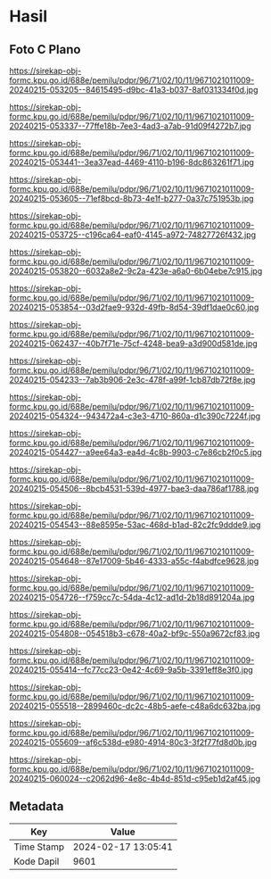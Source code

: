 # Hasil

## Foto C Plano

https://sirekap-obj-formc.kpu.go.id/688e/pemilu/pdpr/96/71/02/10/11/9671021011009-20240215-053205--84615495-d9bc-41a3-b037-8af031334f0d.jpg

https://sirekap-obj-formc.kpu.go.id/688e/pemilu/pdpr/96/71/02/10/11/9671021011009-20240215-053337--77ffe18b-7ee3-4ad3-a7ab-91d09f4272b7.jpg

https://sirekap-obj-formc.kpu.go.id/688e/pemilu/pdpr/96/71/02/10/11/9671021011009-20240215-053441--3ea37ead-4469-4110-b196-8dc863261f71.jpg

https://sirekap-obj-formc.kpu.go.id/688e/pemilu/pdpr/96/71/02/10/11/9671021011009-20240215-053605--71ef8bcd-8b73-4e1f-b277-0a37c751953b.jpg

https://sirekap-obj-formc.kpu.go.id/688e/pemilu/pdpr/96/71/02/10/11/9671021011009-20240215-053725--c196ca64-eaf0-4145-a972-74827726f432.jpg

https://sirekap-obj-formc.kpu.go.id/688e/pemilu/pdpr/96/71/02/10/11/9671021011009-20240215-053820--6032a8e2-9c2a-423e-a6a0-6b04ebe7c915.jpg

https://sirekap-obj-formc.kpu.go.id/688e/pemilu/pdpr/96/71/02/10/11/9671021011009-20240215-053854--03d2fae9-932d-49fb-8d54-39df1dae0c60.jpg

https://sirekap-obj-formc.kpu.go.id/688e/pemilu/pdpr/96/71/02/10/11/9671021011009-20240215-062437--40b7f71e-75cf-4248-bea9-a3d900d581de.jpg

https://sirekap-obj-formc.kpu.go.id/688e/pemilu/pdpr/96/71/02/10/11/9671021011009-20240215-054233--7ab3b906-2e3c-478f-a99f-1cb87db72f8e.jpg

https://sirekap-obj-formc.kpu.go.id/688e/pemilu/pdpr/96/71/02/10/11/9671021011009-20240215-054324--943472a4-c3e3-4710-860a-d1c390c7224f.jpg

https://sirekap-obj-formc.kpu.go.id/688e/pemilu/pdpr/96/71/02/10/11/9671021011009-20240215-054427--a9ee64a3-ea4d-4c8b-9903-c7e86cb2f0c5.jpg

https://sirekap-obj-formc.kpu.go.id/688e/pemilu/pdpr/96/71/02/10/11/9671021011009-20240215-054506--8bcb4531-539d-4977-bae3-daa786af1788.jpg

https://sirekap-obj-formc.kpu.go.id/688e/pemilu/pdpr/96/71/02/10/11/9671021011009-20240215-054543--88e8595e-53ac-468d-b1ad-82c2fc9ddde9.jpg

https://sirekap-obj-formc.kpu.go.id/688e/pemilu/pdpr/96/71/02/10/11/9671021011009-20240215-054648--87e17009-5b46-4333-a55c-f4abdfce9628.jpg

https://sirekap-obj-formc.kpu.go.id/688e/pemilu/pdpr/96/71/02/10/11/9671021011009-20240215-054726--f759cc7c-54da-4c12-ad1d-2b18d891204a.jpg

https://sirekap-obj-formc.kpu.go.id/688e/pemilu/pdpr/96/71/02/10/11/9671021011009-20240215-054808--054518b3-c678-40a2-bf9c-550a9672cf83.jpg

https://sirekap-obj-formc.kpu.go.id/688e/pemilu/pdpr/96/71/02/10/11/9671021011009-20240215-055414--fc77cc23-0e42-4c69-9a5b-3391eff8e3f0.jpg

https://sirekap-obj-formc.kpu.go.id/688e/pemilu/pdpr/96/71/02/10/11/9671021011009-20240215-055518--2899460c-dc2c-48b5-aefe-c48a6dc632ba.jpg

https://sirekap-obj-formc.kpu.go.id/688e/pemilu/pdpr/96/71/02/10/11/9671021011009-20240215-055609--af6c538d-e980-4914-80c3-3f2f77fd8d0b.jpg

https://sirekap-obj-formc.kpu.go.id/688e/pemilu/pdpr/96/71/02/10/11/9671021011009-20240215-060024--c2062d96-4e8c-4b4d-851d-c95eb1d2af45.jpg


## Metadata

| Key        | Value               |
| ---------- | ------------------- |
| Time Stamp | 2024-02-17 13:05:41 |
| Kode Dapil | 9601                |



